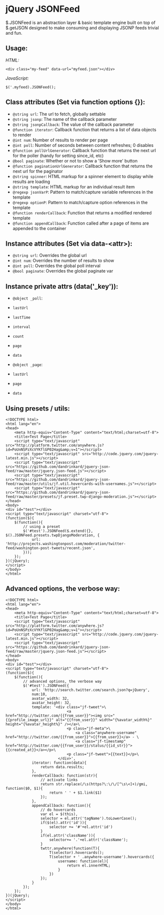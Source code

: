 jQuery JSONFeed
===============

$.JSONFeed is an abstraction layer &amp; basic template engine built on top of $.getJSON
designed to make consuming and displaying JSONP feeds trivial and fun.

Usage:
------
*HTML:*

    <div class="my-feed" data-url="myfeed.json"></div>

*JavaScript:*

    $('.myfeed).JSONFeed();

Class attributes (Set via function options {}):
--------------------------------------------
* `@string url`: The url to fetch, globally settable
* `@string jsonp`: The name of the callback parameter
* `@string jsonpCallback`: The value of the callback parameter
* `@function iterator`: Callback function that returns a list of data objects to render
* `@int num`: Number of results to render per page
* `@int poll`: Number of seconds between content refreshes; 0 disables
* `@function pollUrlGenerator`: Callback function that returns the next url for the poller
                                (handy for setting since_id, etc)
* `@bool paginate`: Whether or not to show a 'Show more' button
* `@function paginationUrlGenerator`: Callback function that returns the next url for the paginator
* `@string spinner`: HTML markup for a spinner element to display while results are loading
* `@string template`: HTML markup for an individual result item
* `@regexp jsonVarP`: Pattern to match/capture variable references in the template
* `@regexp optionP`: Pattern to match/capture option references in the template
* `@function renderCallback`: Function that returns a modified rendered template
* `@function appendCallback`: Function called after a page of items are appended to the container

Instance attributes (Set via data-\<attr\>):
-----------------------------------------
* `@string url`: Overrides the global url
* `@int num`: Overrides the number of results to show
* `@int poll`: Overrides the global poll interval
* `@bool paginate`: Overrides the global paginate var

Instance private attrs (data('_key')):
--------------------------------------
* `@object _poll`:
 * `lastUrl`
 * `lastTime`
 * `interval`
 * `count`
 * `page`
 * `data`

* `@object _page`:
 * `lastUrl`
 * `page`
 * `data`

Using presets / utils:
----------------------
    <!DOCTYPE html>
    <html lang="en">
    <head>
        <meta http-equiv="Content-Type" content="text/html;charset=utf-8">
        <title>Test Page</title>
        <script type="text/javascript" src="http://platform.twitter.com/anywhere.js?id=PoUnNSPzXcVYKflGP02Hag&amp;v=1"></script>
        <script type="text/javascript" src="http://code.jquery.com/jquery-latest.min.js"></script>
        <script type="text/javascript" src="https://github.com/dandrinkard/jquery-json-feed/raw/master/jquery.json-feed.js"></script>
        <script type="text/javascript" src="https://github.com/dandrinkard/jquery-json-feed/raw/master/utils/jf.util.hovercards-with-usernames.js"></script>
        <script type="text/javascript" src="https://github.com/dandrinkard/jquery-json-feed/raw/master/presets/jf.preset.twp-django-moderation.js"></script>
    </head>
    <body>
    <div id="test"></div>
    <script type="text/javascript" charset="utf-8">
    (function($){
        $(function(){
            // using a preset
            $('#test').JSONFeed($.extend({}, $().JSONFeed.presets.twpDjangoModeration, {
                url: 'http://projects.washingtonpost.com/moderation/twitter-feed/washington-post-tweets/recent.json',
            }));
        });
    })(jQuery);
    </script>
    </body>
    </html>

Advanced options, the verbose way:
----------------------------------
    <!DOCTYPE html>
    <html lang="en">
    <head>
        <meta http-equiv="Content-Type" content="text/html;charset=utf-8">
        <title>Test Page</title>
        <script type="text/javascript" src="http://platform.twitter.com/anywhere.js?id=PoUnNSPzXcVYKflGP02Hag&amp;v=1"></script>
        <script type="text/javascript" src="http://code.jquery.com/jquery-latest.min.js"></script>
        <script type="text/javascript" src="https://github.com/dandrinkard/jquery-json-feed/raw/master/jquery.json-feed.js"></script>
    </head>
    <body>
    <div id="test"></div>
    <script type="text/javascript" charset="utf-8">
    (function($){
        $(function(){
            // advanced options, the verbose way
            $('#test').JSONFeed({
                url: 'http://search.twitter.com/search.json?q=jQuery',
                num:10,
                avatar_width: 32,
                avatar_height: 32,
                template: '<div class="jf-tweet">\
                                <a href="http://twitter.com/{{from_user}}"><img src="{{profile_image_url}}" alt="{{from_user}}" width="{%avatar_width%}" height="{%avatar_height%}" /></a>\
                                <p class="jf-meta">\
                                    <a class="anywhere-username" href="http://twitter.com/{{from_user}}">{{from_user}}</a> - \
                                    <a class="jf-timestamp" href="http://twitter.com/{{from_user}}/status/{{id_str}}">{{created_at}}</a></p>\
                                <p class="jf-tweet">{{text}}</p>\
                            </div>',
                iterator: function(data){
                    return data.results;
                },
                renderCallback: function(str){
                    // activate links
                    return str.replace(/\s(https?\:\/\/[^\s\<]+)/gmi, function($0, $1){
                        return ' ' + $1.link($1)
                    });
                },
                appendCallback: function(){
                    // do hovercards
                    var el = $(this),
                    selector = el.attr('tagName').toLowerCase();
                    if($(el).attr('id')){
                        selector += '#'+el.attr('id')
                    }
                    if(el.attr('className')){
                        selector+= '.'+el.attr('className');
                    }
                    twttr.anywhere(function(T){
                        T(selector).hovercards();
                        T(selector + ' .anywhere-username').hovercards({
                            username: function(el){
                                return el.innerHTML;
                            }
                        })
                    });
                }
            });
        });
    })(jQuery);
    </script>
    </body>
    </html>